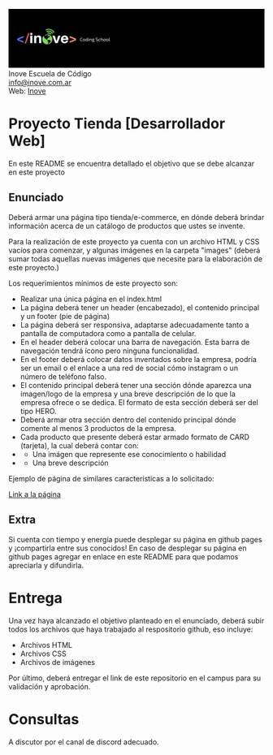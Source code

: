 ![Inove banner](/inove.jpg)
Inove Escuela de Código\
info@inove.com.ar\
Web: [Inove](http://inove.com.ar)

# Proyecto Tienda [Desarrollador Web]
En este README se encuentra detallado el objetivo que se debe alcanzar en este proyecto

## Enunciado
Deberá armar una página tipo tienda/e-commerce, en dónde deberá brindar información acerca de un catálogo de productos que ustes se invente.

Para la realización de este proyecto ya cuenta con un archivo HTML y CSS vacíos para comenzar, y algunas imágenes en la carpeta "images" (deberá sumar todas aquellas nuevas imágenes que necesite para la elaboración de este proyecto.)

Los requerimientos mínimos de este proyecto son:
- Realizar una única página en el index.html
- La página deberá tener un header (encabezado), el contenido principal y un footer (pie de página)
- La página deberá ser responsiva, adaptarse adecuadamente tanto a pantalla de computadora como a pantalla de celular.
- En el header deberá colocar una barra de navegación. Esta barra de navegación tendrá ícono pero ninguna funcionalidad.
- En el footer deberá colocar datos inventados sobre la empresa, podría ser un email o el enlace a una red de social cómo instagram o un número de teléfono falso.
- El contenido principal deberá tener una sección dónde aparezca una imagen/logo de la empresa y una breve descripción de lo que la empresa ofrece o se dedica. El formato de esta sección deberá ser del tipo HERO.
- Deberá armar otra sección dentro del contenido principal dónde comente al menos 3 productos de la empresa.
- Cada producto que presente deberá estar armado formato de CARD (tarjeta), la cual deberá contar con:
- - Una imágen que represente ese conocimiento o habilidad
- - Una breve descripción

Ejemplo de página de similares características a lo solicitado:

[Link a la página](https://mirigonza.github.io/equilibra_alas.github.io/ProyectoWEB/)

## Extra
Si cuenta con tiempo y energía puede desplegar su página en github pages y ¡compartirla entre sus conocidos! En caso de desplegar su página en github pages agregar en enlace en este README para que podamos apreciarla y difundirla.



# Entrega
Una vez haya alcanzado el objetivo planteado en el enunciado, deberá subir todos los archivos que haya trabajado al respositorio github, eso incluye:
- Archivos HTML
- Archivos CSS
- Archivos de imágenes

Por último, deberá entregar el link de este repositorio en el campus para su validación y aprobación.

# Consultas
A discutor por el canal de discord adecuado.
